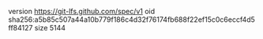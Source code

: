 version https://git-lfs.github.com/spec/v1
oid sha256:a5b85c507a44a10b779f186c4d32f76174fb688f22ef15c0c6eccf4d5ff84127
size 5144
